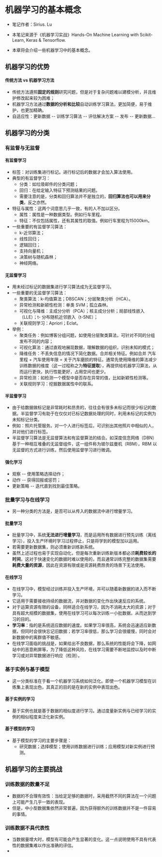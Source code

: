# 机器学习的基本概念

* 笔记作者：Sirius. Lu

* 本笔记来源于《机器学习实战》Hands-On Machine Learning with Scikit-Learn, Keras & Tensorflow.
* 本章将会介绍一些机器学习中的基本概念。



## 机器学习的优势

#### 传统方法 vs 机器学习方法

* 传统方法遵照**固定的规则**研究问题，但是对于复杂问题难以建模分析，并且维护修改起来较为困难；
* 机器学习方法通过**数据的分析和比较**自动训练学习算法，更加简便，易于维护，也更加精确。
* 自适应性：更新数据 -- 训练学习算法 -- 评估解决方案 -- 发布 -- 更新数据...



## 机器学习的分类

### 有监督与无监督

#### 有监督学习

* 标签：对训练集进行标记。进行标记后的数据才会加入算法使用。
* 典型的有监督学习：
    * 分类：如垃圾邮件的分类问题；
    * 回归：在给定输入特征下预测结果的问题。
    * 需要注意的是，分类和回归算法并不是独立的，**回归算法也可以用来分类**，反之亦然。
* 特征与属性：这两个词意思几乎一致，有的人不加以区分。
    * 属性：属性是一种数据类型。例如行车里程。
    * 特征：不仅包括属性，还有其属性的取值。例如行车里程为15000km。
* 一些重要的有监督学习算法：
    * k-近邻算法；
    * 线性回归；
    * 逻辑回归；
    * 支持向量机；
    * 决策树与随机森林；
    * 神经网络。

#### 无监督学习

* 用未经过标记的数据集进行学习算法成为无监督学习。
* 一些重要的无监督学习算法：
    * 聚类算法：k-均值算法；DBSCAN；分层聚类分析（HCA）。
    * 异常检测和新颖性检测：单类 SVM；孤立森林。
    * 可视化与降维：主成分分析（PCA）；核主成分分析；局部线性嵌入（LLE）；t- 分布随机近邻嵌入（t-SNE）；
    * 关联规则学习：Apriori；Eclat。
* 举例：
    * 聚类任务：例如博客分组问题，如使用分层聚类算法，可针对不同的分组发布不同的内容；
    * 可视化算法：通过直观地展现数据，理解数据的组织，识别未知的模式；
    * 降维任务：不丢失信息的情况下简化数据。合并相关特征。例如合并 汽车里程 + 汽车使用年限 = 关于汽车磨损的特征。通常先使用降维的算法减少训练数据的维度（这一过程称之为**特征提取**），再提供给机器学习算法，从而运行更快，执行性能更好，占用空间也更少。
    * 异常检测：如检测一个模型中是否存在异常的值，比如新颖性检测等。
    * 关联规则学习：挖掘数据属性中的联系。

#### 半监督学习

* 由于给数据做标记是非常耗时和昂贵的，往往会有很多未标记而很少标记的数据。半监督学习有助于在仅仅对已标记数据处理的同时，利用未标记的实例为未知标记分类。
* 例如：照片托管服务。对一个人进行标签后，可识别出其他照片中相似的人，并对他们进行标签。
* 半监督学习算法是无监督算法和有监督算法的结合。如深度信念网络（DBN）基于一种相互堆叠的无监督组件，这一组件称为玻尔兹曼机（RBM），RBM 以无监督的方式进行训练，然后使用监督学习进行微调。

#### 强化学习

* 观察 -- 使用策略选择动作；
* 动作 -- 获得回报或惩罚；
* 更新策略 -- 迭代直到找到最佳策略。



### 批量学习与在线学习

* 另一种分类的方法是，是否可以从传入的数据流中进行增量学习。

#### 批量学习

* 批量学习中，系统**无法进行增量学习**，而是运用所有数据进行预先训练（离线学习），投入生产环境时学习过程停止，只是将学到的模型加以运用。
* 若需要更新数据集，则必须重新训练新系统。
* 虽然上述过程也易于实现自动化，但是每次重新训练新版本都必须**耗费较长的时间**，这对于快速变化的数据时难以使用的，而且通常训练完整的数据集需要**耗费大量的资源**，因此在资源有限或是资源耗费昂贵的场景下无法使用。

#### 在线学习

* 在线学习中，模型经过训练并投入生产环境，并可以随着新数据的进入而不断学习。
* 它适用于需要接收持续的数据流，并对数据的变化作出快速反应的系统。
* 对于运算资源有限的设备，同样适合在线学习，因为不消耗太大的资源；对于具有超大规模的数据集，使用在线学习可以每次训练一小批数据，从而达到学习的目的。
* **学习率**：指的是系统适应数据的速度。如果学习率很高，系统会迅速适应新数据，但同时会很快忘记旧数据；若学习率很低，那么学习会很缓慢，同时会对新数据中的离群值不敏感。
* 在线学习面临的挑战是，如果给出不良数据，那么系统的性能将会下降，如网站中的恶意刷屏等，为了降低这种风险，在线学习需要不断地监控以及时中断学习或对异常数据进行响应（检测）。



### 基于实例与基于模型

* 这一分类标准在于看一个机器学习系统如何泛化。即使一个机器学习模型在训练集上表现出色，其真正的目的是在新的实例中表现出色。

#### 基于实例的学习

* 基于实例也就是基于数据的相似度进行学习。通过度量新实例与已经学习的实例的相似程度来泛化新实例。

#### 基于模型的学习

* 基于模型的学习的主要步骤是：
    * 研究数据；选择模型；使用训练数据进行训练；应用模型对新实例进行预测。



## 机器学习的主要挑战

### 训练数据的数量不足

* 数据的不合理有效性：当给定足够的数据时，采用截然不同的算法在一个问题上可能产生几乎一致的表现。
* 但是，中小型数据集依然非常普遍，因为获得额外的训练数据并不是一件容易的事情。



### 训练数据不具代表性

* 当数据量增大时，模型有可能会产生显著的变化。这一点说明使用不具有代表性的数据集难以作出准确的评估。
* 